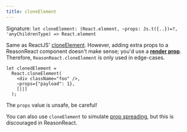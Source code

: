 ```yaml
---
title: cloneElement
---
```


Signature: `let cloneElement: (React.element, ~props: Js.t({..})=?, 'anyChildrenType) => React.element`

Same as ReactJS' [cloneElement](https://reactjs.org/docs/react-api.html#cloneelement). However, adding extra props to a ReasonReact component doesn't make sense; you'd use a [**render prop**](https://reactjs.org/docs/render-props.html). Therefore, `ReasonReact.cloneElement` is only used in edge-cases.

```reason
let clonedElement =
  React.cloneElement(
    <div className="foo" />,
    ~props={"payload": 1},
    [||]
  );
```

The `props` value is unsafe, be careful!

You can also use `cloneElement` to simulate [prop spreading](props-spread.md), but this is discouraged in ReasonReact.
